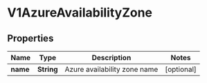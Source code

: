 # V1AzureAvailabilityZone

## Properties
Name | Type | Description | Notes
------------ | ------------- | ------------- | -------------
**name** | **String** | Azure availability zone name |  [optional]
